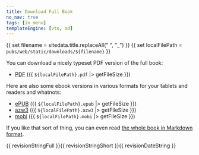 ```yaml
---
title: Download Full Book
no_nav: true
tags: [in_menu]
templateEngine: [vto, md]
---
```


{{ set filename = sitedata.title.replaceAll(" ", "_") }}
{{ set localFilePath = `pubs/web/static/downloads/${filename}` }}

You can download a nicely typeset PDF version of the full book:

* [PDF](/downloads/{{filename}}.pdf) ({{ `${localFilePath}.pdf` |> getFileSize }})

Here are also some ebook versions in various formats for your tablets and readers and whatnots:

* [ePUB](/downloads/{{filename}}.epub) ({{ `${localFilePath}.epub` |> getFileSize }})
* [azw3](/downloads/{{filename}}.azw3) ({{ `${localFilePath}.azw3` |> getFileSize }})
* [mobi](/downloads/{{filename}}.mobi) ({{ `${localFilePath}.mobi` |> getFileSize }})

If you like that sort of thing, you can even read [the whole book in Markdown format](/downloads/{{filename}}.md).

<div class="revisionData"><span class="fullRevisionString">{{ revisionStringFull }}</span><span class="shortRevisionString">{{ revisionStringShort }}</span><time class="revisionTimestamp" datetime="{{ revisionDateString }}">{{ revisionDateString }}</time></div>
